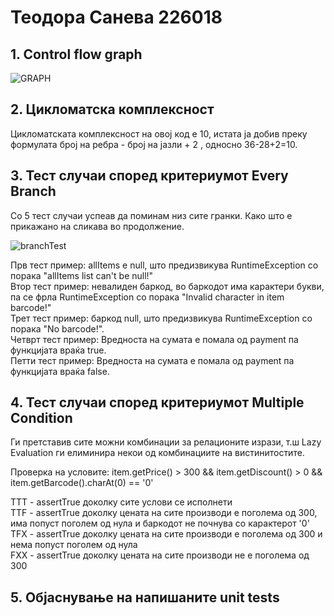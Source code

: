 # Теодора Санева 226018

##  1. Control flow graph

![GRAPH](https://github.com/sanevat/SI_2024_lab2_226018/assets/73078235/7d3b2e0c-858a-48c4-8313-d5785c928266)

## 2. Цикломатска комплексност
Цикломатската комплексност на овој код е 10, истата ја добив преку формулата број на ребра - број на јазли + 2 , односно 36-28+2=10.

## 3. Тест случаи според критериумот Every Branch
Со 5 тест случаи успеав да поминам низ сите гранки. Како што е прикажано на сликава во продолжение.

![branchTest](https://github.com/sanevat/SI_2024_lab2_226018/assets/73078235/7fab69fd-2684-4f2e-b9fc-87cede69053b)

Прв тест пример: allItems е null, што предизвикува RuntimeException со порака "allItems list can't be null!" <br>
Втор тест пример: невалиден баркод, во баркодот има карактери букви, па се фрла RuntimeException со порака "Invalid character in item barcode!"<br>
Трет тест пример: баркод null, што предизвикува  RuntimeException со порака "No barcode!".<br>
Четврт тест пример: Вредноста на сумата е помала од payment па функцијата враќа true.<br>
Петти тест пример: Вредноста на сумата е помала од payment па функцијата враќа false.<br>

## 4. Тест случаи според критериумот Multiple Condition

Ги претставив сите можни комбинации за релационите изрази, т.ш Lazy Evaluation ги елиминира некои од комбинациите на вистинитостите.

Проверка на условите: item.getPrice() > 300 && item.getDiscount() > 0 && item.getBarcode().charAt(0) == '0'<br>

TTT - assertTrue доколку сите услови се исполнети <br>
TTF - assertTrue доколку цената на сите производи е поголема од 300, има попуст поголем од нула и баркодот не почнува со карактерот '0' <br>
TFX - assertTrue доколку цената на сите производи е поголема од 300 и нема попуст поголем од нула<br>
FXX - assertTrue доколку цената на сите производи не е поголема од 300<br>

## 5. Објаснување на напишаните unit tests

